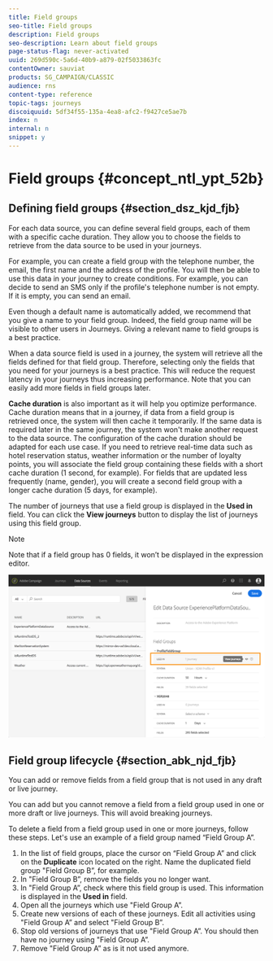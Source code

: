 ```yaml
---
title: Field groups
seo-title: Field groups
description: Field groups
seo-description: Learn about field groups
page-status-flag: never-activated
uuid: 269d590c-5a6d-40b9-a879-02f5033863fc
contentOwner: sauviat
products: SG_CAMPAIGN/CLASSIC
audience: rns
content-type: reference
topic-tags: journeys
discoiquuid: 5df34f55-135a-4ea8-afc2-f9427ce5ae7b
index: n
internal: n
snippet: y
---
```



# Field groups {#concept_ntl_ypt_52b}

## Defining field groups {#section_dsz_kjd_fjb}

For each data source, you can define several field groups, each of them with a specific cache duration. They allow you to choose the fields to retrieve from the data source to be used in your journeys.

For example, you can create a field group with the telephone number, the email, the first name and the address of the profile. You will then be able to use this data in your journey to create conditions. For example, you can decide to send an SMS only if the profile's telephone number is not empty. If it is empty, you can send an email.

Even though a default name is automatically added, we recommend that you give a name to  your field group. Indeed, the field group name will be visible to other users in Journeys. Giving a relevant name to field groups is a best practice.

When a data source field is used in a journey, the system will retrieve all the fields defined for that field group. Therefore, selecting only the fields that you need for your journeys is a best practice. This will reduce the request latency in your journeys thus increasing performance. Note that you can easily add more fields in field groups later.

**Cache duration** is also important as it will help you optimize performance. Cache duration means that in a journey, if data from a field group is retrieved once, the system will then cache it temporarily. If the same data is required later in the same journey, the system won't make another request to the data source. The configuration of the cache duration should be adapted for each use case. If you need to retrieve real-time data such as hotel reservation status, weather information or the number of loyalty points, you will associate the field group containing these fields with a short cache duration (1 second, for example). For fields that are updated less frequently (name, gender), you will create a second field group with a longer cache duration (5 days, for example).

The number of journeys that use a field group is displayed in the **Used in** field. You can click the **View journeys** button to display the list of journeys using this field group.

>[!NOTE]
>
>Note that if a field group has 0 fields, it won’t be displayed in the expression editor.

 ![](assets/journey3bis.png)

## Field group lifecycle {#section_abk_njd_fjb}

You can add or remove fields from a field group that is not used in any draft or live journey.

You can add but you cannot remove a field from a field group used in one or more draft or live journeys. This will avoid breaking journeys.

To delete a field from a field group used in one or more journeys, follow these steps. Let's use an example of a field group named “Field Group A”.

1. In the list of field groups, place the cursor on “Field Group A” and click on the **Duplicate** icon located on the right. Name the duplicated field group "Field Group B”, for example.
1. In "Field Group B”, remove the fields you no longer want.
1. In "Field Group A”, check where this field group is used. This information is displayed in the **Used in** field.
1. Open all the journeys which use "Field Group A”.
1. Create new versions of each of these journeys. Edit all activities using "Field Group A” and select "Field Group B”.
1. Stop old versions of journeys that use "Field Group A”. You should then have no journey using "Field Group A”.
1. Remove "Field Group A” as is it not used anymore.
